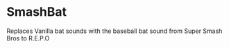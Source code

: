 # SmashBat
Replaces Vanilla bat sounds with the baseball bat sound from Super Smash Bros to R.E.P.O
